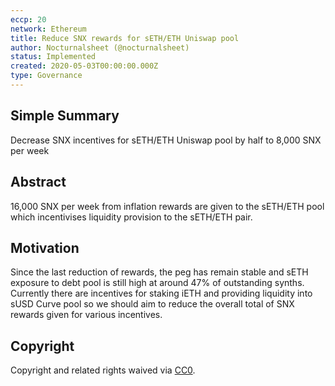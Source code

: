 ```yaml
---
eccp: 20
network: Ethereum
title: Reduce SNX rewards for sETH/ETH Uniswap pool
author: Nocturnalsheet (@nocturnalsheet)
status: Implemented
created: 2020-05-03T00:00:00.000Z
type: Governance
---
```


## Simple Summary

<!--"If you can't explain it simply, you don't understand it well enough." Provide a simplified and layman-accessible explanation of the ECCP.-->

Decrease SNX incentives for sETH/ETH Uniswap pool by half to 8,000 SNX per week

## Abstract

<!--A short (~200 word) description of the variable change proposed.-->

16,000 SNX per week from inflation rewards are given to the sETH/ETH pool which incentivises liquidity provision to the sETH/ETH pair.

## Motivation

<!--The motivation is critical for ECCPs that want to update variables within Elysian. It should clearly explain why the existing variable is not incentive aligned. ECCP submissions without sufficient motivation may be rejected outright.-->

Since the last reduction of rewards, the peg has remain stable and sETH exposure to debt pool is still high at around 47% of outstanding synths. Currently there are incentives for staking iETH and providing liquidity into sUSD Curve pool so we should aim to reduce the overall total of SNX rewards given for various incentives.

## Copyright

Copyright and related rights waived via [CC0](https://creativecommons.org/publicdomain/zero/1.0/).
